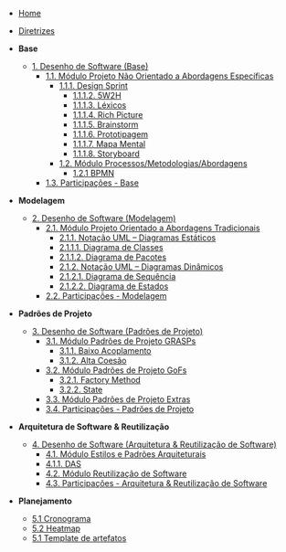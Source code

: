 <!-- docs/_sidebar.md -->

- [Home](/)
- [Diretrizes](/Diretrizes/Diretrizes.md)

- **Base**

  - [1. Desenho de Software (Base)](/Base/1.Base.md)
    - [1.1. Módulo Projeto Não Orientado a Abordagens Específicas](/Base/1.1.AbordagemNaoEspecifica.md)
      - [1.1.1. Design Sprint](/Base/1.1.1.designSprint.md)
        - [1.1.1.2. 5W2H](/Base/1.1.1.2.5W2H.md)
        - [1.1.1.3. Léxicos](/Base/1.1.1.3.lexicos.md)
        - [1.1.1.4. Rich Picture](/Base/1.1.1.4.RichPicture.md)
        - [1.1.1.5. Brainstorm](/Base/1.1.1.5.Brainstorm.md)
        - [1.1.1.6. Prototipagem](/Base/1.1.1.6.Prototipagem.md)
        - [1.1.1.7. Mapa Mental](/Base/1.1.1.7.MapaMental.md)
        - [1.1.1.8. Storyboard](/Base/1.1.1.8.Storyboard.md)
      - [1.2. Módulo Processos/Metodologias/Abordagens](/Base/1.2.ProcessosMetodologiasAbordagens.md)
        - [1.2.1 BPMN](/Base/1.2.1.BPMN.md)
    - [1.3. Participações - Base](/Base/1.3.ParticipacoesBase.md)

- **Modelagem**

  - [2. Desenho de Software (Modelagem)](/Modelagem/2.Modelagem.md)
    - [2.1. Módulo Projeto Orientado a Abordagens Tradicionais](/Modelagem/2.1.ModelagemTradicional.md)
      - [2.1.1. Notação UML – Diagramas Estáticos](/Modelagem/2.1.1.UMLEstaticos.md)
      - [2.1.1.1. Diagrama de Classes](/Modelagem/2.1.1.1.DiagramadeClasses.md)
      - [2.1.1.2. Diagrama de Pacotes](/Modelagem/2.1.1.2.DiagramaDePacotes.md)
      - [2.1.2. Notação UML – Diagramas Dinâmicos](/Modelagem/2.1.2.UMLDinamicos.md)
      - [2.1.2.1. Diagrama de Sequência](/Modelagem/2.1.2.1DiagramaDeSequencia.md)
      - [2.1.2.2. Diagrama de Estados](/Modelagem/2.1.2.2.DiagramadeEstados.md)
    - [2.2. Participações - Modelagem](/Modelagem/2.2.ParticipacoesModelagem.md)

- **Padrões de Projeto**

  - [3. Desenho de Software (Padrões de Projeto)](/PadroesDeProjeto/3.PadroesDeProjeto.md)
    - [3.1. Módulo Padrões de Projeto GRASPs](/PadroesDeProjeto/3.1.GRASPs.md)
      - [3.1.1. Baixo Acoplamento](/PadroesDeProjeto/GRASPs/3.1.1.BaixoAcoplamento.md)
      - [3.1.2. Alta Coesão](/PadroesDeProjeto/GRASPs/3.1.2.AltaCoesao.md)
    - [3.2. Módulo Padrões de Projeto GoFs](/PadroesDeProjeto/3.2.GoFs.md)
      - [3.2.1. Factory Method](/PadroesDeProjeto/GoFs/3.2.1.FactoryMethod.md)
      - [3.2.2. State](/PadroesDeProjeto/GoFs/3.2.2.State.md)
    - [3.3. Módulo Padrões de Projeto Extras](/PadroesDeProjeto/3.3.PadroesExtra.md)
    - [3.4. Participações - Padrões de Projeto](/PadroesDeProjeto/3.4.ParticipacoesPadroes.md)

- **Arquitetura de Software & Reutilização**

  - [4. Desenho de Software (Arquitetura & Reutilização de Software)](/ArquiteturaReutilizacao/4.ArquiteturaReutilizacao.md)
    - [4.1. Módulo Estilos e Padrões Arquiteturais](/ArquiteturaReutilizacao/4.1.PadroesArquiteturais.md)
    - [4.1.1. DAS](/ArquiteturaReutilizacao/4.1.1.DAS.md)
    - [4.2. Módulo Reutilização de Software](/ArquiteturaReutilizacao/4.2.ReutilizacaoDeSoftware.md)
    - [4.3. Participações - Arquitetura & Reutilização de Software](/ArquiteturaReutilizacao/4.3.ParticipacoesArqReutilizacao.md)

- **Planejamento**
  - [5.1 Cronograma](/Planejamento/cronograma.md)
  - [5.2 Heatmap](/Planejamento/heatmap.md)
  - [5.1 Template de artefatos](/Planejamento/template_artefatos.md)

